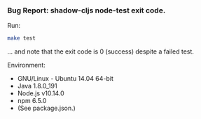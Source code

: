### Bug Report: shadow-cljs node-test exit code.

Run:

```bash
make test
```

... and note that the exit code is 0 (success) despite a failed test.

Environment:

* GNU/Linux - Ubuntu 14.04 64-bit
* Java 1.8.0_191
* Node.js v10.14.0
* npm 6.5.0
* (See package.json.)
